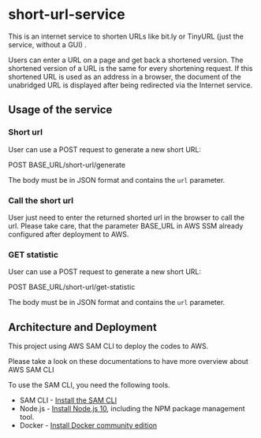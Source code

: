 # short-url-service

This is an internet service to shorten URLs like bit.ly or TinyURL (just the service, without a GUI)
.

Users can enter a URL on a page and get back a shortened version. The shortened version of a URL is
the same for every shortening request. If this shortened URL is used as an address in a browser, the
document of the unabridged URL is displayed after being redirected via the Internet service.

## Usage of the service

### Short url

User can use a POST request to generate a new short URL:

POST BASE_URL/short-url/generate

The body must be in JSON format and contains the `url` parameter.

### Call the short url

User just need to enter the returned shorted url in the browser to call the url. Please take care,
that the parameter BASE_URL in AWS SSM already configured after deployment to AWS.

### GET statistic

User can use a POST request to generate a new short URL:

POST BASE_URL/short-url/get-statistic

The body must be in JSON format and contains the `url` parameter.


## Architecture and Deployment

This project using AWS SAM CLI to deploy the codes to AWS.

Please take a look on these documentations to have more overview about AWS SAM CLI

To use the SAM CLI, you need the following tools.

* SAM CLI - [Install the SAM CLI](https://docs.aws.amazon.com/serverless-application-model/latest/developerguide/serverless-sam-cli-install.html)
* Node.js - [Install Node.js 10](https://nodejs.org/en/), including the NPM package management tool.
* Docker - [Install Docker community edition](https://hub.docker.com/search/?type=edition&offering=community)

